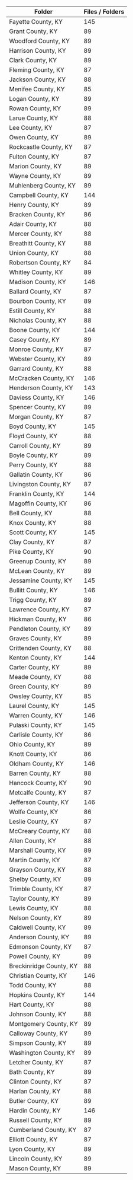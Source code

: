 | Folder                  |   Files / Folders |
|-------------------------|-------------------|
| Fayette County, KY      |               145 |
| Grant County, KY        |                89 |
| Woodford County, KY     |                89 |
| Harrison County, KY     |                89 |
| Clark County, KY        |                89 |
| Fleming County, KY      |                87 |
| Jackson County, KY      |                88 |
| Menifee County, KY      |                85 |
| Logan County, KY        |                89 |
| Rowan County, KY        |                89 |
| Larue County, KY        |                88 |
| Lee County, KY          |                87 |
| Owen County, KY         |                89 |
| Rockcastle County, KY   |                87 |
| Fulton County, KY       |                87 |
| Marion County, KY       |                89 |
| Wayne County, KY        |                89 |
| Muhlenberg County, KY   |                89 |
| Campbell County, KY     |               144 |
| Henry County, KY        |                89 |
| Bracken County, KY      |                86 |
| Adair County, KY        |                88 |
| Mercer County, KY       |                88 |
| Breathitt County, KY    |                88 |
| Union County, KY        |                88 |
| Robertson County, KY    |                84 |
| Whitley County, KY      |                89 |
| Madison County, KY      |               146 |
| Ballard County, KY      |                87 |
| Bourbon County, KY      |                89 |
| Estill County, KY       |                88 |
| Nicholas County, KY     |                88 |
| Boone County, KY        |               144 |
| Casey County, KY        |                89 |
| Monroe County, KY       |                87 |
| Webster County, KY      |                89 |
| Garrard County, KY      |                88 |
| McCracken County, KY    |               146 |
| Henderson County, KY    |               143 |
| Daviess County, KY      |               146 |
| Spencer County, KY      |                89 |
| Morgan County, KY       |                87 |
| Boyd County, KY         |               145 |
| Floyd County, KY        |                88 |
| Carroll County, KY      |                89 |
| Boyle County, KY        |                89 |
| Perry County, KY        |                88 |
| Gallatin County, KY     |                86 |
| Livingston County, KY   |                87 |
| Franklin County, KY     |               144 |
| Magoffin County, KY     |                86 |
| Bell County, KY         |                88 |
| Knox County, KY         |                88 |
| Scott County, KY        |               145 |
| Clay County, KY         |                87 |
| Pike County, KY         |                90 |
| Greenup County, KY      |                89 |
| McLean County, KY       |                89 |
| Jessamine County, KY    |               145 |
| Bullitt County, KY      |               146 |
| Trigg County, KY        |                89 |
| Lawrence County, KY     |                87 |
| Hickman County, KY      |                86 |
| Pendleton County, KY    |                89 |
| Graves County, KY       |                89 |
| Crittenden County, KY   |                88 |
| Kenton County, KY       |               144 |
| Carter County, KY       |                89 |
| Meade County, KY        |                88 |
| Green County, KY        |                89 |
| Owsley County, KY       |                85 |
| Laurel County, KY       |               145 |
| Warren County, KY       |               146 |
| Pulaski County, KY      |               145 |
| Carlisle County, KY     |                86 |
| Ohio County, KY         |                89 |
| Knott County, KY        |                86 |
| Oldham County, KY       |               146 |
| Barren County, KY       |                88 |
| Hancock County, KY      |                90 |
| Metcalfe County, KY     |                87 |
| Jefferson County, KY    |               146 |
| Wolfe County, KY        |                86 |
| Leslie County, KY       |                87 |
| McCreary County, KY     |                88 |
| Allen County, KY        |                88 |
| Marshall County, KY     |                89 |
| Martin County, KY       |                87 |
| Grayson County, KY      |                88 |
| Shelby County, KY       |                89 |
| Trimble County, KY      |                87 |
| Taylor County, KY       |                89 |
| Lewis County, KY        |                88 |
| Nelson County, KY       |                89 |
| Caldwell County, KY     |                89 |
| Anderson County, KY     |                89 |
| Edmonson County, KY     |                87 |
| Powell County, KY       |                89 |
| Breckinridge County, KY |                88 |
| Christian County, KY    |               146 |
| Todd County, KY         |                88 |
| Hopkins County, KY      |               144 |
| Hart County, KY         |                88 |
| Johnson County, KY      |                88 |
| Montgomery County, KY   |                89 |
| Calloway County, KY     |                89 |
| Simpson County, KY      |                89 |
| Washington County, KY   |                89 |
| Letcher County, KY      |                87 |
| Bath County, KY         |                89 |
| Clinton County, KY      |                87 |
| Harlan County, KY       |                88 |
| Butler County, KY       |                89 |
| Hardin County, KY       |               146 |
| Russell County, KY      |                89 |
| Cumberland County, KY   |                87 |
| Elliott County, KY      |                87 |
| Lyon County, KY         |                89 |
| Lincoln County, KY      |                89 |
| Mason County, KY        |                89 |